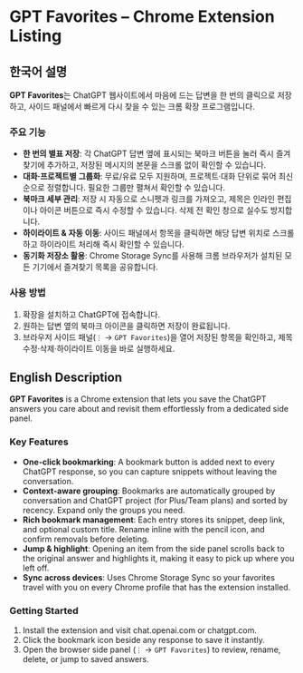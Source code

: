 # GPT Favorites – Chrome Extension Listing

## 한국어 설명
**GPT Favorites**는 ChatGPT 웹사이트에서 마음에 드는 답변을 한 번의 클릭으로 저장하고, 사이드 패널에서 빠르게 다시 찾을 수 있는 크롬 확장 프로그램입니다.

### 주요 기능
- **한 번의 별표 저장**: 각 ChatGPT 답변 옆에 표시되는 북마크 버튼을 눌러 즉시 즐겨찾기에 추가하고, 저장된 메시지의 본문을 스크롤 없이 확인할 수 있습니다.
- **대화·프로젝트별 그룹화**: 무료/유료 모두 지원하며, 프로젝트·대화 단위로 묶어 최신순으로 정렬합니다. 필요한 그룹만 펼쳐서 확인할 수 있습니다.
- **북마크 세부 관리**: 저장 시 자동으로 스니펫과 링크를 가져오고, 제목은 인라인 편집이나 아이콘 버튼으로 즉시 수정할 수 있습니다. 삭제 전 확인 창으로 실수도 방지합니다.
- **하이라이트 & 자동 이동**: 사이드 패널에서 항목을 클릭하면 해당 답변 위치로 스크롤하고 하이라이트 처리해 즉시 확인할 수 있습니다.
- **동기화 저장소 활용**: Chrome Storage Sync를 사용해 크롬 브라우저가 설치된 모든 기기에서 즐겨찾기 목록을 공유합니다.

### 사용 방법
1. 확장을 설치하고 ChatGPT에 접속합니다.
2. 원하는 답변 옆의 북마크 아이콘을 클릭하면 저장이 완료됩니다.
3. 브라우저 사이드 패널(`⋮` → `GPT Favorites`)을 열어 저장된 항목을 확인하고, 제목 수정·삭제·하이라이트 이동을 바로 실행하세요.

## English Description
**GPT Favorites** is a Chrome extension that lets you save the ChatGPT answers you care about and revisit them effortlessly from a dedicated side panel.

### Key Features
- **One-click bookmarking**: A bookmark button is added next to every ChatGPT response, so you can capture snippets without leaving the conversation.
- **Context-aware grouping**: Bookmarks are automatically grouped by conversation and ChatGPT project (for Plus/Team plans) and sorted by recency. Expand only the groups you need.
- **Rich bookmark management**: Each entry stores its snippet, deep link, and optional custom title. Rename inline with the pencil icon, and confirm removals before deleting.
- **Jump & highlight**: Opening an item from the side panel scrolls back to the original answer and highlights it, making it easy to pick up where you left off.
- **Sync across devices**: Uses Chrome Storage Sync so your favorites travel with you on every Chrome profile that has the extension installed.

### Getting Started
1. Install the extension and visit chat.openai.com or chatgpt.com.
2. Click the bookmark icon beside any response to save it instantly.
3. Open the browser side panel (`⋮` → `GPT Favorites`) to review, rename, delete, or jump to saved answers.
